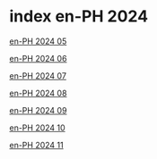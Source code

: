 # index en-PH 2024

<a href="./05">en-PH 2024 05</a>

<a href="./06">en-PH 2024 06</a>

<a href="./07">en-PH 2024 07</a>

<a href="./08">en-PH 2024 08</a>

<a href="./09">en-PH 2024 09</a>

<a href="./10">en-PH 2024 10</a>

<a href="./11">en-PH 2024 11</a>
